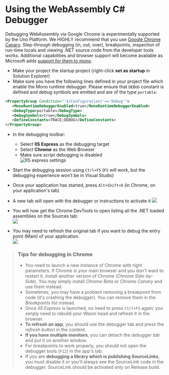 # Using the WebAssembly C# Debugger

Debugging WebAssembly via Google Chrome is experimentally supported by the Uno Platform. We HIGHLY recommend that you use [Google Chrome Canary](https://www.google.com/chrome/canary/).  Step-through debugging (in, out, over), breakpoints, inspection of run-time locals and viewing .NET source code from the developer tools works. Additional capabilities and browser support will become available as Microsoft adds [support for them to mono](https://github.com/mono/mono/tree/master/sdks/wasm).

-  Make your project the startup project (right-click **set as startup** in Solution Explorer)
- Make sure you have the following lines defined in your project file which enable the Mono runtime debugger. Please ensure that `DEBUG` constant is defined and debug symbols are emitted and are of the type `portable`:

```xml
<PropertyGroup Condition="'$(Configuration)'=='Debug'">
   <MonoRuntimeDebuggerEnabled>true</MonoRuntimeDebuggerEnabled>
   <DebugType>portable</DebugType>
   <DebugSymbols>true</DebugSymbols>
   <DefineConstants>TRACE;DEBUG</DefineConstants>
</PropertyGroup>
```

- In the debugging toolbar:

   - Select **IIS Express** as the debugging target
   - Select **Chrome** as the Web Browser
   - Make sure script debugging is disabled<br/>
   ![IIS express settings](Assets/quick-start/wasm-debugging-iis-express.png)

- Start the debugging session using `Ctrl+F5` (`F5` will work, but the debugging experience won't be in Visual Studio)
- Once your application has started, press `Alt+Shift+D` (in Chrome, on your application's tab)
- A new tab will open with the debugger or instructions to activate it
![](Assets/quick-start/wasm-debugger-step-01.png)
- You will now get the Chrome DevTools to open listing all the .NET loaded assemblies on the Sources tab:<br/>
![](Assets/quick-start/wasm-debugger-step-02.png)
- You may need to refresh the original tab if you want to debug the entry point (Main) of your application.<br/>
![](Assets/quick-start/wasm-debugger-step-03.png)

> ### Tips for debugging in Chrome
> * You need to launch a new instance of Chrome with right parameters. If Chrome is your main browser
> and you don't want to restart it, install another version of Chrome (_Chrome Side-by-Side_).
> You may simply install _Chrome Beta_ or _Chrome Canary_ and use them instead.
> * Sometimes, you may have a problem removing a breakpoint from code (it's crashing the debugger).
> You can remove them in the _Breakpoints list_ instead.
> * Once _IIS Express_ is launched, no need to press `Ctrl+F5` again: you simply need to rebuild your
> _Wasm_ head and refresh it in the browser.
> * **To refresh an app**, you should use the debugger tab and press the _refresh button_ in the content.
> * **If you have multiple monitors**, you can detach the _debugger tab_ and put it on another window.
> * For breakpoints to work properly, you should not open the debugger tools (`F12`) in the app's tab.
> * If you are **debugging a library which is publishing SourceLinks**, you must disable it or you'll
> always see the SourceLink code in the debugger. SourceLink should be activated only on Release build.

